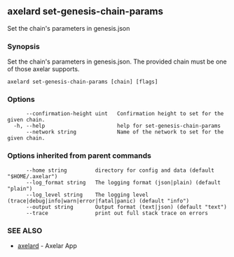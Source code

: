 ## axelard set-genesis-chain-params

Set the chain's parameters in genesis.json

### Synopsis

Set the chain's parameters in genesis.json. The provided chain must be one of those axelar supports.

```
axelard set-genesis-chain-params [chain] [flags]
```

### Options

```
      --confirmation-height uint   Confirmation height to set for the given chain.
  -h, --help                       help for set-genesis-chain-params
      --network string             Name of the network to set for the given chain.
```

### Options inherited from parent commands

```
      --home string         directory for config and data (default "$HOME/.axelar")
      --log_format string   The logging format (json|plain) (default "plain")
      --log_level string    The logging level (trace|debug|info|warn|error|fatal|panic) (default "info")
      --output string       Output format (text|json) (default "text")
      --trace               print out full stack trace on errors
```

### SEE ALSO

- [axelard](axelard.md)	 - Axelar App
